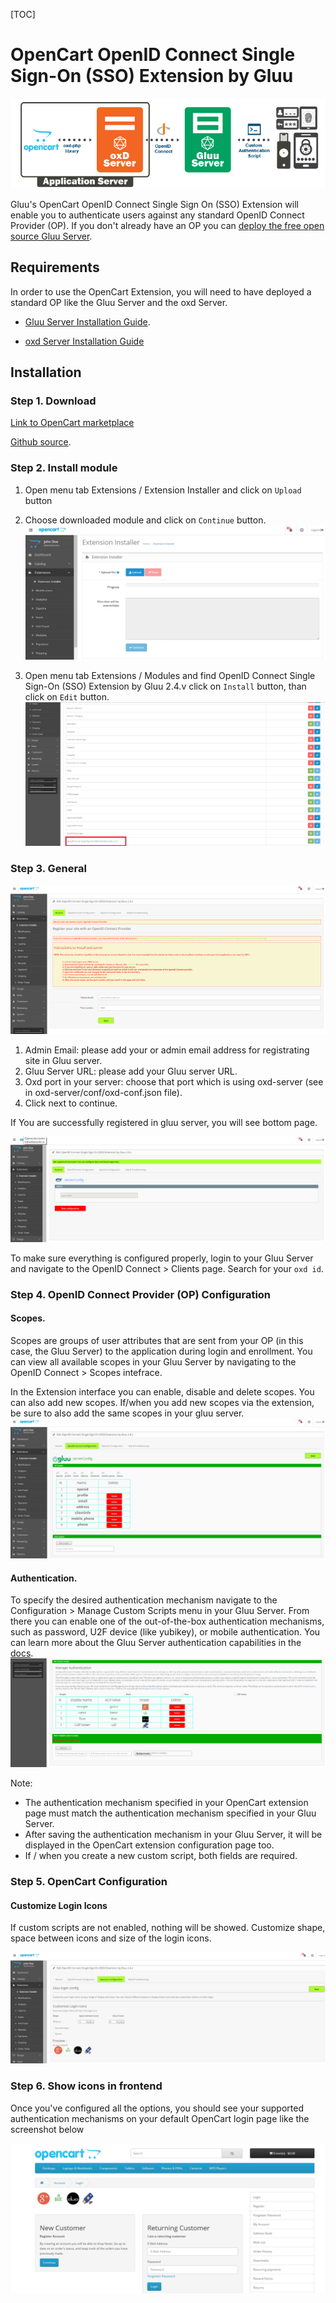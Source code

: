 [TOC]

# OpenCart  OpenID Connect Single Sign-On (SSO) Extension by Gluu 

![image](https://raw.githubusercontent.com/GluuFederation/gluu-sso-OpenCart-module/master/plugin.jpg)

Gluu's OpenCart OpenID Connect Single Sign On (SSO) Extension will enable you to authenticate users against any standard OpenID Connect Provider (OP). If you don't already have an OP you can [deploy the free open source Gluu Server](https://gluu.org/docs/deployment).  

## Requirements
In order to use the OpenCart Extension, you will need to have deployed a standard OP like the Gluu Server and the oxd Server.

* [Gluu Server Installation Guide](https://www.gluu.org/docs/deployment/).

* [oxd Server Installation Guide](https://oxd.gluu.org/docs/oxdserver/install/)


## Installation

### Step 1. Download

[Link to OpenCart marketplace](http://www.opencart.com/index.php?route=extension/extension/info&extension_id=27180&filter_search=Gluu)
 
[Github source](https://github.com/GluuFederation/gluu-sso-OpenCart-module/raw/master/Gluu_SSO_2.4.4/Gluu_SSO_2.4.4.zip).

### Step 2. Install module
 
1. Open menu tab Extensions / Extension Installer and click on ```Upload``` button

2. Choose downloaded module and click on ```Continue``` button. 
![Manager](https://raw.githubusercontent.com/GluuFederation/gluu-sso-OpenCart-module/master/docu/1.png) 

3. Open menu tab Extensions / Modules and find OpenID Connect Single Sign-On (SSO) Extension by Gluu 2.4.v click on ```Install``` button, than click on ```Edit``` button.
![Manager](https://raw.githubusercontent.com/GluuFederation/gluu-sso-OpenCart-module/master/docu/2.png) 

### Step 3. General

![General](https://raw.githubusercontent.com/GluuFederation/gluu-sso-OpenCart-module/master/docu/6.png)  

1. Admin Email: please add your or admin email address for registrating site in Gluu server.
2. Gluu Server URL: please add your Gluu server URL.
3. Oxd port in your server: choose that port which is using oxd-server (see in oxd-server/conf/oxd-conf.json file).
4. Click next to continue.

If You are successfully registered in gluu server, you will see bottom page.

![Oxd_id](https://raw.githubusercontent.com/GluuFederation/gluu-sso-OpenCart-module/master/docu/7.png)

To make sure everything is configured properly, login to your Gluu Server and navigate to the OpenID Connect > Clients page. Search for your `oxd id`.


### Step 4. OpenID Connect Provider (OP) Configuration

#### Scopes.
Scopes are groups of user attributes that are sent from your OP (in this case, the Gluu Server) to the application during login and enrollment. You can view all available scopes in your Gluu Server by navigating to the OpenID Connect > Scopes intefrace. 

In the Extension interface you can enable, disable and delete scopes. You can also add new scopes. If/when you add new scopes via the extension, be sure to also add the same scopes in your gluu server. 
![Scopes2](https://raw.githubusercontent.com/GluuFederation/gluu-sso-OpenCart-module/master/docu/9.png) 

#### Authentication.
To specify the desired authentication mechanism navigate to the Configuration > Manage Custom Scripts menu in your Gluu Server. From there you can enable one of the out-of-the-box authentication mechanisms, such as password, U2F device (like yubikey), or mobile authentication. You can learn more about the Gluu Server authentication capabilities in the [docs](https://gluu.org/docs/multi-factor/intro/).
![Customscripts](https://raw.githubusercontent.com/GluuFederation/gluu-sso-OpenCart-module/master/docu/10.png)  

Note:    
- The authentication mechanism specified in your OpenCart extension page must match the authentication mechanism specified in your Gluu Server.     
- After saving the authentication mechanism in your Gluu Server, it will be displayed in the OpenCart extension configuration page too.      
- If / when you create a new custom script, both fields are required.    


### Step 5. OpenCart Configuration

#### Customize Login Icons
 
If custom scripts are not enabled, nothing will be showed. Customize shape, space between icons and size of the login icons.

![OpenCartConfiguration](https://raw.githubusercontent.com/GluuFederation/gluu-sso-OpenCart-module/master/docu/11.png)  

### Step 6. Show icons in frontend

Once you've configured all the options, you should see your supported authentication mechanisms on your default OpenCart login page like the screenshot below


![frontend](https://raw.githubusercontent.com/GluuFederation/gluu-sso-OpenCart-module/master/docu/12.png) 
